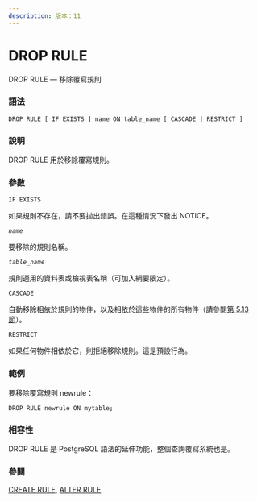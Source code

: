 ```yaml
---
description: 版本：11
---
```


# DROP RULE

DROP RULE — 移除覆寫規則

### 語法

```text
DROP RULE [ IF EXISTS ] name ON table_name [ CASCADE | RESTRICT ]
```

### 說明

DROP RULE 用於移除覆寫規則。

### 參數

`IF EXISTS`

如果規則不存在，請不要拋出錯誤。在這種情況下發出 NOTICE。

_`name`_

要移除的規則名稱。

_`table_name`_

規則適用的資料表或檢視表名稱（可加入綱要限定）。

`CASCADE`

自動移除相依於規則的物件，以及相依於這些物件的所有物件（請參閱[第 5.13 節](../../the-sql-language/ddl/dependency-tracking.md)）。

`RESTRICT`

如果任何物件相依於它，則拒絕移除規則。這是預設行為。

### 範例

要移除覆寫規則 newrule：

```text
DROP RULE newrule ON mytable;
```

### 相容性

DROP RULE 是 PostgreSQL 語法的延伸功能，整個查詢覆寫系統也是。

### 參閱

[CREATE RULE](create-rule.md), [ALTER RULE](alter-rule.md)

